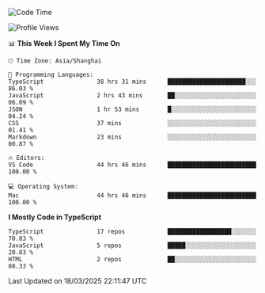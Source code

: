 <!--START_SECTION:waka-->
![Code Time](http://img.shields.io/badge/Code%20Time-7%2C432%20hrs%2027%20mins-blue)

![Profile Views](http://img.shields.io/badge/Profile%20Views-0-blue)

📊 **This Week I Spent My Time On** 

```text
🕑︎ Time Zone: Asia/Shanghai

💬 Programming Languages: 
TypeScript               38 hrs 31 mins      ██████████████████████░░░   86.03 % 
JavaScript               2 hrs 43 mins       ██░░░░░░░░░░░░░░░░░░░░░░░   06.09 % 
JSON                     1 hr 53 mins        █░░░░░░░░░░░░░░░░░░░░░░░░   04.24 % 
CSS                      37 mins             ░░░░░░░░░░░░░░░░░░░░░░░░░   01.41 % 
Markdown                 23 mins             ░░░░░░░░░░░░░░░░░░░░░░░░░   00.87 % 

🔥 Editors: 
VS Code                  44 hrs 46 mins      █████████████████████████   100.00 % 

💻 Operating System: 
Mac                      44 hrs 46 mins      █████████████████████████   100.00 % 
```

**I Mostly Code in TypeScript** 

```text
TypeScript               17 repos            ██████████████████░░░░░░░   70.83 % 
JavaScript               5 repos             █████░░░░░░░░░░░░░░░░░░░░   20.83 % 
HTML                     2 repos             ██░░░░░░░░░░░░░░░░░░░░░░░   08.33 % 
```




 Last Updated on 18/03/2025 22:11:47 UTC
<!--END_SECTION:waka-->
